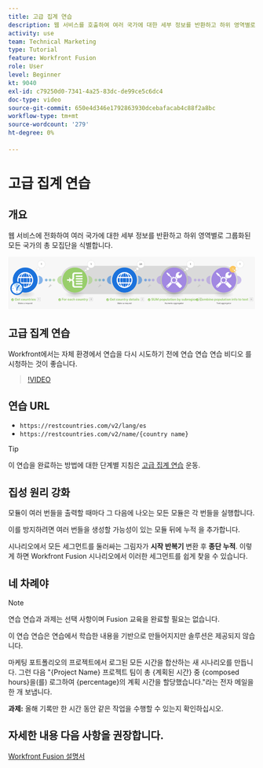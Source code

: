 ```yaml
---
title: 고급 집계 연습
description: 웹 서비스를 호출하여 여러 국가에 대한 세부 정보를 반환하고 하위 영역별로 그룹화된 모집단을 식별하는 방법을 알아봅니다. [!DNL Adobe Workfront Fusion].
activity: use
team: Technical Marketing
type: Tutorial
feature: Workfront Fusion
role: User
level: Beginner
kt: 9040
exl-id: c79250d0-7341-4a25-83dc-de99ce5c6dc4
doc-type: video
source-git-commit: 650e4d346e1792863930dcebafacab4c88f2a8bc
workflow-type: tm+mt
source-wordcount: '279'
ht-degree: 0%

---
```


# 고급 집계 연습

## 개요

웹 서비스에 전화하여 여러 국가에 대한 세부 정보를 반환하고 하위 영역별로 그룹화된 모든 국가의 총 모집단을 식별합니다.

![Fusion 시나리오의 이미지](assets/iteration-and-aggregation-3.png)

## 고급 집계 연습

Workfront에서는 자체 환경에서 연습을 다시 시도하기 전에 연습 연습 연습 비디오 를 시청하는 것이 좋습니다.

>[!VIDEO](https://video.tv.adobe.com/v/335281/?quality=12&learn=on)

## 연습 URL

* `https://restcountries.com/v2/lang/es`
* `https://restcountries.com/v2/name/{country name}`

>[!TIP]
>
>이 연습을 완료하는 방법에 대한 단계별 지침은 [고급 집계 연습](https://experienceleague.adobe.com/docs/workfront-learn/tutorials-workfront/fusion/exercises/advanced-aggregation.html?lang=en) 운동.

## 집성 원리 강화

모듈이 여러 번들을 출력할 때마다 그 다음에 나오는 모든 모듈은 각 번들을 실행합니다.

이를 방지하려면 여러 번들을 생성할 가능성이 있는 모듈 뒤에 누적 을 추가합니다.

시나리오에서 모든 세그먼트를 둘러싸는 그림자가 **시작 반복기** 변환 후 **종단 누적**. 이렇게 하면 Workfront Fusion 시나리오에서 이러한 세그먼트를 쉽게 찾을 수 있습니다.

## 네 차례야

>[!NOTE]
>
>연습 연습과 과제는 선택 사항이며 Fusion 교육을 완료할 필요는 없습니다.

이 연습 연습은 연습에서 학습한 내용을 기반으로 만들어지지만 솔루션은 제공되지 않습니다.

마케팅 포트폴리오의 프로젝트에서 로그된 모든 시간을 합산하는 새 시나리오를 만듭니다. 그런 다음 &quot;{Project Name} 프로젝트 팀이 총 {계획된 시간} 중 {composed hours}을(를) 로그하여 {percentage}의 계획 시간을 할당했습니다.&quot;라는 전자 메일을 한 개 보냅니다.

**과제:** 올해 기록만 한 시간 동안 같은 작업을 수행할 수 있는지 확인하십시오.

## 자세한 내용 다음 사항을 권장합니다.

[Workfront Fusion 설명서](https://experienceleague.adobe.com/docs/workfront/using/adobe-workfront-fusion/workfront-fusion-2.html?lang=en)
